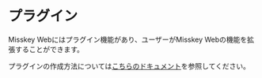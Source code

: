 # プラグイン

Misskey Webにはプラグイン機能があり、ユーザーがMisskey Webの機能を拡張することができます。

プラグインの作成方法については[こちらのドキュメント](../../for-developers/plugin/create-plugin)を参照してください。

